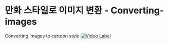 # 만화 스타일로 이미지 변환 - Converting-images
Converting images to cartoon style 
[![Video Label](http://img.youtube.com/vi/WO7ePyKYrlo/0.jpg)](https://youtu.be/WO7ePyKYrlo)
